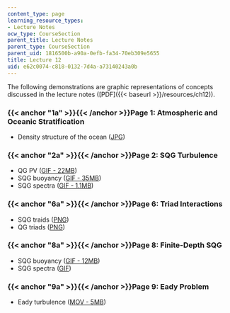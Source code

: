```yaml
---
content_type: page
learning_resource_types:
- Lecture Notes
ocw_type: CourseSection
parent_title: Lecture Notes
parent_type: CourseSection
parent_uid: 1816500b-a90a-0efb-fa34-70eb309e5655
title: Lecture 12
uid: e62c0074-c818-0132-7d4a-a73140243a0b
---
```


The following demonstrations are graphic representations of concepts discussed in the lecture notes ([PDF]({{< baseurl >}}/resources/ch12)).

### {{< anchor "1a" >}}{{< /anchor >}}Page 1: Atmospheric and Oceanic Stratification

*   Density structure of the ocean ([JPG](http://www-pord.ucsd.edu/whp_atlas/pacific/p16/sections/printatlas/P16_SIGMA_final.jpg))

### {{< anchor "2a" >}}{{< /anchor >}}Page 2: SQG Turbulence

*   QG PV ([GIF - 22MB](/ans7870/12/12.820/s07/lecturenotes/demos/q512.gif))
*   SQG buoyancy ([GIF - 35MB](/ans7870/12/12.820/s07/lecturenotes/demos/sqg-512.gif))
*   SQG spectra ([GIF - 1.1MB](/ans7870/12/12.820/s07/lecturenotes/demos/sqg-512s.gif))

### {{< anchor "6a" >}}{{< /anchor >}}Page 6: Triad Interactions

*   SQG traids ([PNG](/ans7870/12/12.820/s07/lecturenotes/demos/SQGtriad.png))
*   QG triads ([PNG](/ans7870/12/12.820/s07/lecturenotes/demos/QGtriad.png))

### {{< anchor "8a" >}}{{< /anchor >}}Page 8: Finite-Depth SQG

*   SQG buoyancy ([GIF - 12MB](/ans7870/12/12.820/s07/lecturenotes/demos/sqg1-512.gif))
*   SQG spectra ([GIF](/ans7870/12/12.820/s07/lecturenotes/demos/sqg1-512s.gif))

### {{< anchor "9a" >}}{{< /anchor >}}Page 9: Eady Problem

*   Eady turbulence ([MOV - 5MB](/ans7870/12/12.820/s07/lecturenotes/demos/eady-ek2.mov))